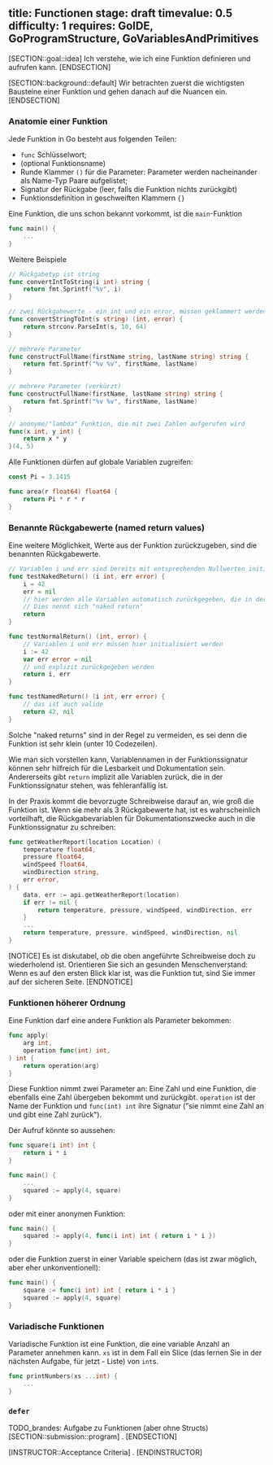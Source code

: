 title: Functionen
stage: draft
timevalue: 0.5
difficulty: 1
requires: GoIDE, GoProgramStructure, GoVariablesAndPrimitives
---

[SECTION::goal::idea]
Ich verstehe, wie ich eine Funktion definieren und aufrufen kann.
[ENDSECTION]

[SECTION::background::default]
Wir betrachten zuerst die wichtigsten Bausteine einer Funktion und gehen danach auf die Nuancen ein.
[ENDSECTION]

### Anatomie einer Funktion

Jede Funktion in Go besteht aus folgenden Teilen:

* `func` Schlüsselwort;
* (optional Funktionsname)
* Runde Klammer `()` für die Parameter: Parameter werden nacheinander als Name-Typ Paare aufgelistet;
* Signatur der Rückgabe (leer, falls die Funktion nichts zurückgibt)
* Funktionsdefinition in geschweiften Klammern `{}`

Eine Funktion, die uns schon bekannt vorkommt, ist die `main`-Funktion

```go
func main() {
    ...
}
```

Weitere Beispiele
```go
// Rückgabetyp ist string
func convertIntToString(i int) string {
    return fmt.Sprintf("%v", i)
}

// zwei Rückgabewerte - ein int und ein error, müssen geklammert werden
func convertStringToInt(s string) (int, error) {
    return strconv.ParseInt(s, 10, 64)
}

// mehrere Parameter
func constructFullName(firstName string, lastName string) string {
    return fmt.Sprintf("%v %v", firstName, lastName)
}

// mehrere Parameter (verkürzt)
func constructFullName(firstName, lastName string) string {
    return fmt.Sprintf("%v %v", firstName, lastName)
}

// anonyme/"lambda" Funktion, die mit zwei Zahlen aufgerufen wird
func(x int, y int) {
    return x * y
}(4, 5)

```

Alle Funktionen dürfen auf globale Variablen zugreifen:

```go
const Pi = 3.1415

func area(r float64) float64 {
    return Pi * r * r
}
```

### Benannte Rückgabewerte (named return values)
Eine weitere Möglichkeit, Werte aus der Funktion zurückzugeben, sind die benannten Rückgabewerte.
```go
// Variablen i und err sind bereits mit entsprechenden Nullwerten initialisiert
func testNakedReturn() (i int, err error) {
    i = 42
    err = nil
    // hier werden alle Variablen automatisch zurückgegeben, die in der Funktionssignatur initialisiert wurden.
    // Dies nennt sich "naked return"
    return
}

func testNormalReturn() (int, error) {
    // Variablen i und err müssen hier initialisiert werden
    i := 42
    var err error = nil
    // und explizit zurückgegeben werden
    return i, err
}

func testNamedReturn() (i int, err error) {
    // das ist auch valide 
    return 42, nil
}
```

Solche "naked returns" sind in der Regel zu vermeiden, es sei denn die Funktion ist sehr klein (unter 10 Codezeilen).

Wie man sich vorstellen kann, Variablennamen in der Funktionssignatur können sehr hilfreich für die Lesbarkeit und Dokumentation sein.
Andererseits gibt `return` implizit alle Variablen zurück, die in der Funktionssignatur stehen, was fehleranfällig ist.

In der Praxis kommt die bevorzugte Schreibweise darauf an, wie groß die Funktion ist. Wenn sie mehr als 3 Rückgabewerte hat, ist
es wahrscheinlich vorteilhaft, die Rückgabevariablen für Dokumentationszwecke auch in die Funktionssignatur zu schreiben:

```go
func getWeatherReport(location Location) (
    temperature float64, 
    pressure float64, 
    windSpeed float64, 
    windDirection string,
    err error,
) {
    data, err := api.getWeatherReport(location)
    if err != nil {
        return temperature, pressure, windSpeed, windDirection, err        
    }
    ...
    return temperature, pressure, windSpeed, windDirection, nil
}
```

[NOTICE]
Es ist diskutabel, ob die oben angeführte Schreibweise doch zu wiederholend ist. Orientieren Sie sich an gesunden Menschenverstand: 
Wenn es auf den ersten Blick klar ist, was die Funktion tut, sind Sie immer auf der sicheren Seite.
[ENDNOTICE]

### Funktionen höherer Ordnung

Eine Funktion darf eine andere Funktion als Parameter bekommen:

```go
func apply(
    arg int, 
    operation func(int) int,
) int {
    return operation(arg)
}
```

Diese Funktion nimmt zwei Parameter an: Eine Zahl und eine Funktion, die ebenfalls eine Zahl übergeben bekommt und zurückgibt.
`operation` ist der Name der Funktion und `func(int) int` ihre Signatur ("sie nimmt eine Zahl an und gibt eine Zahl zurück").

Der Aufruf könnte so aussehen:
```go
func square(i int) int {
    return i * i
}

func main() {
    ...
    squared := apply(4, square)
}
```

oder mit einer anonymen Funktion:
```go
func main() {
    squared := apply(4, func(i int) int { return i * i })
}
```

oder die Funktion zuerst in einer Variable speichern (das ist zwar möglich, aber eher unkonventionell):
```go
func main() {
    square := func(i int) int { return i * i }
    squared := apply(4, square)
}
```

### Variadische Funktionen

Variadische Funktion ist eine Funktion, die eine variable Anzahl an Parameter annehmen kann. 
`xs` ist in dem Fall ein Slice (das lernen Sie in der nächsten Aufgabe, für jetzt - Liste) von `int`s.

```go
func printNumbers(xs ...int) {
    ...
}
```

### `defer`

TODO_brandes: Aufgabe zu Funktionen (aber ohne Structs)
[SECTION::submission::program]
.
[ENDSECTION]

[INSTRUCTOR::Acceptance Criteria]
.
[ENDINSTRUCTOR]
